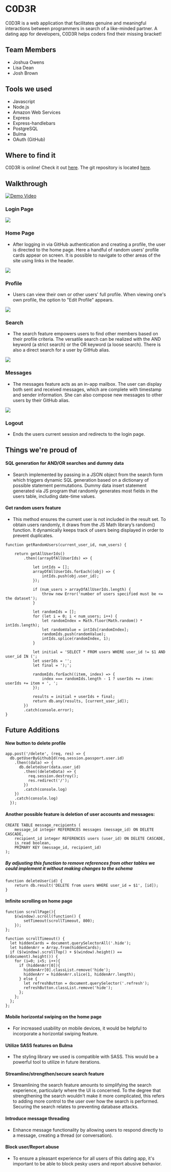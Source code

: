 # C0D3R 

C0D3R is a web application that facilitates genuine and meaningful interactions between programmers in search of a like-minded partner. A dating app for developers, C0D3R helps coders find their missing bracket!

## Team Members

* Joshua Owens
* Lisa Dean
* Josh Brown

## Tools we used

* Javascript
* Node.js
* Amazon Web Services
* Express
* Express-handlebars
* PostgreSQL
* Bulma
* OAuth (GitHub)

## Where to find it

C0D3R is online! Check it out [here](http://www.c0d3r.joshuakowens.com/).
The git repository is located [here](https://github.com/jko113/c0d3r/). 

## Walkthrough

[![Demo Video](readmeimg/youtubeimg.png)](http://www.youtube.com/watch?v=xxSGhGFpLyM "C0D3R ")

### Login Page

<img src="readmeimg/loginpage.png">

### Home Page

* After logging in via GitHub authentication and creating a profile, the user is directed to the home page. Here a handful of random users' profile cards appear on screen. It is possible to navigate to other areas of the site using links in the header.

<img src="readmeimg/homepage.png">

### Profile

* Users can view their own or other users' full profile. When viewing one's own profile, the option to "Edit Profile" appears.

<img src="readmeimg/profilepage.png">

### Search

* The search feature empowers users to find other members based on their profile criteria. The versatile search can be realized with the AND keyword (a strict search) or the OR keyword (a loose search). There is also a direct search for a user by GitHub alias.

<img src="readmeimg/searchpage.png">

### Messages

* The messages feature acts as an in-app mailbox. The user can display both sent and received messages, which are complete with timestamp and sender information. She can also compose new messages to other users by their GitHub alias.

<img src="readmeimg/messagespage.png">

### Logout

* Ends the users current session and redirects to the login page.

## Things we're proud of

#### SQL generation for AND/OR searches and dummy data 

* Search implemented by passing in a JSON object from the search form which triggers dynamic SQL generation based on a dictionary of possible statement permutations. Dummy data insert statement generated via JS program that randomly generates most fields in the users table, including date-time values.

#### Get random users feature

* This method ensures the current user is not included in the result set. To obtain users randomly, it draws from the JS Math library’s random() function. It dynamically keeps track of users being displayed in order to prevent duplicates.

```(javascript)
function getRandomUsers(current_user_id, num_users) {

    return getAllUserIds()
        .then((arrayOfAllUserIds) => {

            let intIds = [];
            arrayOfAllUserIds.forEach((obj) => {
                intIds.push(obj.user_id);
            });
            
            if (num_users > arrayOfAllUserIds.length) {
                throw new Error('number of users specified must be <= the dataset');
            }

            let randomIds = [];
            for (let i = 0; i < num_users; i++) {
                let randomIndex = Math.floor(Math.random() * intIds.length);
                let randomValue = intIds[randomIndex];
                randomIds.push(randomValue);
                intIds.splice(randomIndex, 1);
            }
            
            let initial = 'SELECT * FROM users WHERE user_id != $1 AND user_id IN (';
            let userIds = '';
            let final = ');';

            randomIds.forEach((item, index) => {
                index === randomIds.length - 1 ? userIds += item: userIds += item + ', '; 
            });

            results = initial + userIds + final;
            return db.any(results, [current_user_id]);
        })
        .catch(console.error);
}
```

## Future Additions

#### New button to delete profile

```(javascript)
app.post('/delete', (req, res) => {
  db.getUserByGithubId(req.session.passport.user.id)
    .then((data) => {
      db.deleteUser(data.user_id)
        .then((deleteData) => {
          req.session.destroy();
          res.redirect('/');
        })
        .catch(console.log)
    })
    .catch(console.log)
  });
```

#### Another possible feature is deletion of user accounts and messages:
```(SQL)
CREATE TABLE message_recipients (
    message_id integer REFERENCES messages (message_id) ON DELETE CASCADE,
    recipient_id integer REFERENCES users (user_id) ON DELETE CASCADE,
    is_read boolean,
    PRIMARY KEY (message_id, recipient_id)
);
```

##### By adjusting this function to remove references from other tables we could implement it without making changes to the schema

```(javascript)
function deleteUser(id) {
    return db.result('DELETE from users WHERE user_id = $1', [id]);
}
```

#### Infinite scrolling on home page

```(javascript)
function scrollPage(){
    $(window).scroll(function() {
        setTimeout(scrollTimeout, 800);
    });
};

function scrollTimeout() {
  let hiddenCards = document.querySelectorAll('.hide');
  let hiddenArr = Array.from(hiddenCards);
  if ($(window).scrollTop() + $(window).height() == $(document).height()) {
    for (i=0; i<5; i++){
      if (hiddenArr[0]){
        hiddenArr[0].classList.remove('hide');
        hiddenArr = hiddenArr.slice(1, hiddenArr.length);
      } else {
        let refreshButton = document.querySelector('.refresh');
        refreshButton.classList.remove('hide');
      };
    };
  };
};
```

#### Mobile horizontal swiping on the home page

* For increased usability on mobile devices, it would be helpful to incorporate a horizontal swiping feature.

#### Utilize SASS features on Bulma

* The styling library we used is compatible with SASS. This would be a powerful tool to utilize in future iterations.

#### Streamline/strengthen/secure search feature

* Streamlining the search feature amounts to simplifying the search experience, particularly where the UI is concerned. To the degree that strengthening the search wouldn't make it more complicated, this refers to adding more control to the user over how the search is performed. Securing the search relates to preventing database attacks.

#### Introduce message threading

* Enhance message functionality by allowing users to respond directly to a message, creating a thread (or conversation).

#### Block user/Report abuse

* To ensure a pleasant experience for all users of this dating app, it's important to be able to block pesky users and report abusive behavior.
